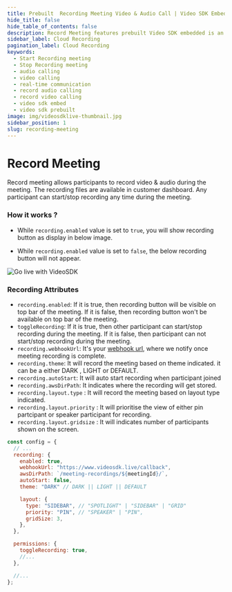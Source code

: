 ```yaml
---
title: Prebuilt  Recording Meeting Video & Audio Call | Video SDK Embed Docs
hide_title: false
hide_table_of_contents: false
description: Record Meeting features prebuilt Video SDK embedded is an easy-to-use video calling API. Video SDK Prebuilt makes it easy for developers to add video calls 10 in minutes to any website or app.
sidebar_label: Cloud Recording
pagination_label: Cloud Recording
keywords:
  - Start Recording meeting
  - Stop Recording meeting
  - audio calling
  - video calling
  - real-time communication
  - record audio calling
  - record video calling
  - video sdk embed
  - video sdk prebuilt
image: img/videosdklive-thumbnail.jpg
sidebar_position: 1
slug: recording-meeting
---
```


# Record Meeting

Record meeting allows participants to record video & audio during the meeting. The recording files are available in customer dashboard.
Any participant can start/stop recording any time during the meeting.

### How it works ?

- While `recording.enabled` value is set to `true`, you will show recording button as display in below image.

- While `recording.enabled` value is set to `false`, the below recording button will not appear.

![Go live with VideoSDK](/img/prebuilt/prebuilt-recording.png)

### Recording Attributes

- `recording.enabled`: If it is true, then recording button will be visible on top bar of the meeting. If it is false, then recording button won't be available on top bar of the meeting.
- `toggleRecording`: If it is true, then other participant can start/stop recording during the meeting. If it is false, then participant can not start/stop recording during the meeting.
- `recording.webhookUrl`: It's your [webhook url](https://en.wikipedia.org/wiki/Webhook), where we notify once meeting recording is complete.
- `recording.theme`: It will record the meeting based on theme indicated. it can be a either DARK , LIGHT or DEFAULT.
- `recording.autoStart`: It will auto start recording when participant joined
- `recording.awsDirPath`: It indicates where the recording will get stored.
- `recording.layout.type` : It will record the meeting based on layout type indicated.
- `recording.layout.priority` : It will prioritise the view of either pin partcipant or speaker participant for recording.
- `recording.layout.gridsize` : It will indicates number of participants shown on the screen.

```js title="index.html"
const config = {
  // ...
  recording: {
    enabled: true,
    webhookUrl: "https://www.videosdk.live/callback",
    awsDirPath: `/meeting-recordings/${meetingId}/`,
    autoStart: false,
    theme: "DARK" // DARK || LIGHT || DEFAULT

    layout: {
      type: "SIDEBAR", // "SPOTLIGHT" | "SIDEBAR" | "GRID"
      priority: "PIN", // "SPEAKER" | "PIN",
      gridSize: 3,
    },
  },

  permissions: {
    toggleRecording: true,
    //...
  },

  //...
};
```
